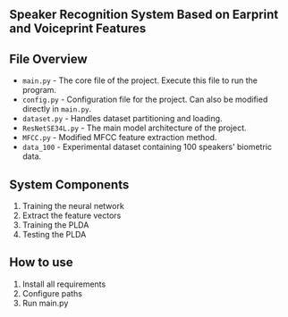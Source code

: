 ## **Speaker Recognition System Based on Earprint and Voiceprint Features**

## **File Overview**

- `main.py` - The core file of the project. Execute this file to run the program.  
- `config.py` - Configuration file for the project. Can also be modified directly in `main.py`.  
- `dataset.py` - Handles dataset partitioning and loading.  
- `ResNetSE34L.py` - The main model architecture of the project.  
- `MFCC.py` - Modified MFCC feature extraction method.
- ​`data_100` - Experimental dataset containing 100 speakers' biometric data.

## **System Components**  
1. Training the neural network
2. ​Extract the feature vectors
3. Training the PLDA
4. Testing the PLDA


## **How to use**  
1. Install all requirements
2. ​Configure paths
3. Run main.py
